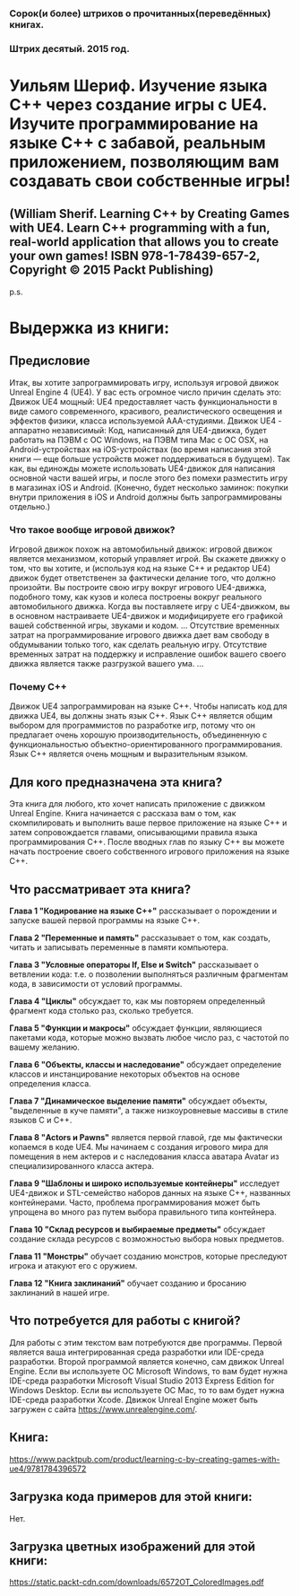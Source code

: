 ### Сорок(и более) штрихов о прочитанных(переведённых) книгах. 
### Штрих десятый. 2015 год.

# Уильям Шериф. Изучение языка C++ через создание игры с UE4. Изучите программирование на языке C++ с забавой, реальным приложением, позволяющим вам создавать свои собственные игры!
## (William Sherif. Learning C++ by Creating Games with UE4. Learn C++ programming with a fun, real-world application that allows you to create your own games! ISBN 978-1-78439-657-2, Copyright © 2015 Packt Publishing)

p.s.

# Выдержка из книги:

## Предисловие

Итак, вы хотите запрограммировать игру, используя игровой движок Unreal Engine 4 (UE4). У вас есть огромное число причин сделать это:
Движок UE4 мощный: UE4 предоставляет часть функциональности в виде самого современного, красивого, реалистического освещения и эффектов физики, класса используемой AAA-студиями. 
Движок UE4 - аппаратно независимый: Код, написанный для UE4-движка, будет работать на ПЭВМ с ОС Windows, на ПЭВМ типа Mac с ОС OSX, на Android-устройствах на iOS-устройствах (во время написания этой книги — еще больше устройств может поддерживаться в будущем).
Так как, вы единожды можете использовать UE4-движок для написания основной части вашей игры, и после этого без помехи разместить игру в магазинах iOS и Android. (Конечно, будет несколько заминок: покупки внутри приложения в iOS и Android должны быть запрограммированы отдельно.)

### Что такое вообще игровой движок?

Игровой движок похож на автомобильный движок: игровой движок является механизмом, который управляет игрой. Вы скажете движку о том, что вы хотите, и (используя код на языке C++ и редактор UE4) движок будет ответственен за фактически делание того, что должно произойти.
Вы построите свою игру вокруг игрового UE4-движка, подобного тому, как кузов и колеса построены вокруг реального автомобильного движка. Когда вы поставляете игру с UE4-движком, вы в основном настраиваете UE4-движок и модифицируете его графикой вашей собственной игры, звуками и кодом.
...
Отсутствие временных затрат на программирование игрового движка дает вам свободу в обдумывании только того, как сделать реальную игру. Отсутствие временных затрат на поддержку и исправление ошибок вашего своего движка является также разгрузкой вашего ума.
...
### Почему C++

Движок UE4 запрограммирован на языке C++. Чтобы написать код для движка UE4, вы должны знать язык C++. 
Язык C++ является общим выбором для программистов по разработке игр, потому что он предлагает очень хорошую производительность, объединенную с функциональностью объектно-ориентированного программирования. Язык C++ является очень мощным и выразительным языком.

## Для кого предназначена эта книга?

Эта книга для любого, кто хочет написать приложение с движком Unreal Engine. Книга начинается с рассказа вам о том, как скомпилировать и выполнить ваше первое приложение на языке C++ и затем сопровождается главами, описывающими правила языка программирования C++. После вводных глав по языку C++ вы можете начать построение своего собственного игрового приложения на языке C++.

## Что рассматривает эта книга?

**Глава 1 "Кодирование на языке C++"** рассказывает о порождении и запуске вашей первой программы на языке C++.

**Глава 2 "Переменные и память"** рассказывает о том, как создать, читать и записывать переменные в памяти компьютера.

**Глава 3 "Условные операторы If, Else и Switch"** рассказывает о ветвлении кода: т.е. о позволении выполняться различным фрагментам кода, в зависимости от условий программы.

**Глава 4 "Циклы"** обсуждает то, как мы повторяем определенный фрагмент кода столько раз, сколько требуется.

**Глава 5 "Функции и макросы"** обсуждает функции, являющиеся пакетами кода, которые можно вызвать любое число раз, с частотой по вашему желанию.

**Глава 6 "Объекты, классы и наследование"** обсуждает определение классов и инстанцирование некоторых объектов на основе определения класса.

**Глава 7 "Динамическое выделение памяти"** обсуждает объекты, "выделенные в куче памяти", а также низкоуровневые массивы в стиле языков C и C++.

**Глава 8 "Actors и Pawns"** является первой главой, где мы фактически копаемся в коде UE4. Мы начинаем с создания игрового мира для помещения в нем актеров и с наследования класса аватара Avatar из специализированного класса актера.

**Глава 9 "Шаблоны и широко используемые контейнеры"** исследует UE4-движок и STL-семейство наборов данных на языке C++, названных контейнерами. Часто, проблема программирования может быть упрощена во много раз путем выбора правильного типа контейнера.

**Глава 10 "Склад ресурсов и выбираемые предметы"** обсуждает создание склада ресурсов с возможностью выбора новых предметов.

**Глава 11 "Монстры"** обучает созданию монстров, которые преследуют игрока и атакуют его с оружием.

**Глава 12 "Книга заклинаний"** обучает созданию и бросанию заклинаний в нашей игре.

## Что потребуется для работы с книгой?

Для работы с этим текстом вам потребуются две программы. Первой является ваша интегрированная среда разработки или IDE-среда разработки. Второй программой является конечно, сам движок Unreal Engine.
Если вы используете ОС Microsoft Windows, то вам будет нужна IDE-среда разработки Microsoft Visual Studio 2013 Express Edition for Windows Desktop. Если вы используете ОС Mac, то то вам будет нужна IDE-среда разработки Xcode. Движок Unreal Engine может быть загружен с сайта https://www.unrealengine.com/.

## Книга:
https://www.packtpub.com/product/learning-c-by-creating-games-with-ue4/9781784396572

## Загрузка кода примеров для этой книги:
Нет.
## Загрузка цветных изображений для этой книги:
https://static.packt-cdn.com/downloads/6572OT_ColoredImages.pdf